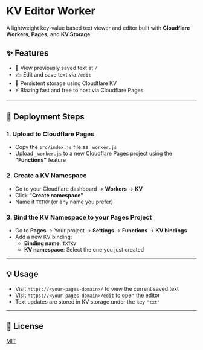   
# KV Editor Worker

A lightweight key-value based text viewer and editor built with **Cloudflare Workers**, **Pages**, and **KV Storage**.

## ✨ Features

- 📄 View previously saved text at `/`
- ✍️ Edit and save text via `/edit`
- 💾 Persistent storage using Cloudflare KV
- ⚡ Blazing fast and free to host via Cloudflare Pages

---

## 🚀 Deployment Steps

### 1. Upload to Cloudflare Pages

- Copy the `src/index.js` file as `_worker.js`
- Upload `_worker.js` to a new Cloudflare Pages project using the **"Functions"** feature

### 2. Create a KV Namespace

- Go to your Cloudflare dashboard → **Workers** → **KV**
- Click **"Create namespace"**
- Name it `TXTKV` (or any name you prefer)

### 3. Bind the KV Namespace to your Pages Project

- Go to **Pages** → Your project → **Settings** → **Functions** → **KV bindings**
- Add a new KV binding:
  - **Binding name**: `TXTKV`
  - **KV namespace**: Select the one you just created

---

## 💡 Usage

- Visit `https://<your-pages-domain>/` to view the current saved text
- Visit `https://<your-pages-domain>/edit` to open the editor
- Text updates are stored in KV storage under the key `"txt"`

---

## 📜 License

[MIT](./LICENSE)
